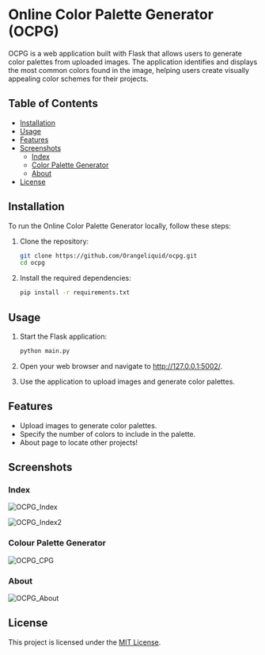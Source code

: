 # Online Color Palette Generator (OCPG)

OCPG is a web application built with Flask that allows users to generate color palettes from uploaded images. The application identifies and displays the most common colors found in the image, helping users create visually appealing color schemes for their projects.

## Table of Contents

- [Installation](#installation)
- [Usage](#usage)
- [Features](#features)
- [Screenshots](#screenshots)
    - [Index](#index)
    - [Color Palette Generator](#color-palette-generator)
    - [About](#about)
- [License](#license)

## Installation

To run the Online Color Palette Generator locally, follow these steps:

1. Clone the repository:
   ```bash
   git clone https://github.com/Orangeliquid/ocpg.git
   cd ocpg
   ```

2. Install the required dependencies:
   ```bash
   pip install -r requirements.txt
   ```

## Usage

1. Start the Flask application:
   ```bash
   python main.py
   ```
   
2. Open your web browser and navigate to http://127.0.0.1:5002/.

3. Use the application to upload images and generate color palettes.

## Features

- Upload images to generate color palettes.
- Specify the number of colors to include in the palette.
- About page to locate other projects!

## Screenshots

### Index
![OCPG_Index](https://github.com/Orangeliquid/Colour-Palette-Generator/assets/127478612/8f21c622-8e36-4ef2-a00b-b0fd020dd72b)

![OCPG_Index2](https://github.com/Orangeliquid/Colour-Palette-Generator/assets/127478612/8f963a0d-1a73-43e2-8615-fbf8edb1a921)

### Colour Palette Generator

![OCPG_CPG](https://github.com/Orangeliquid/Colour-Palette-Generator/assets/127478612/8b27b87d-1f33-4ede-8f37-31a220b57389)

### About

![OCPG_About](https://github.com/Orangeliquid/Colour-Palette-Generator/assets/127478612/95b2f991-4bd6-440b-af2b-0b5524ffc22c)

## License

This project is licensed under the [MIT License](LICENSE.txt).
